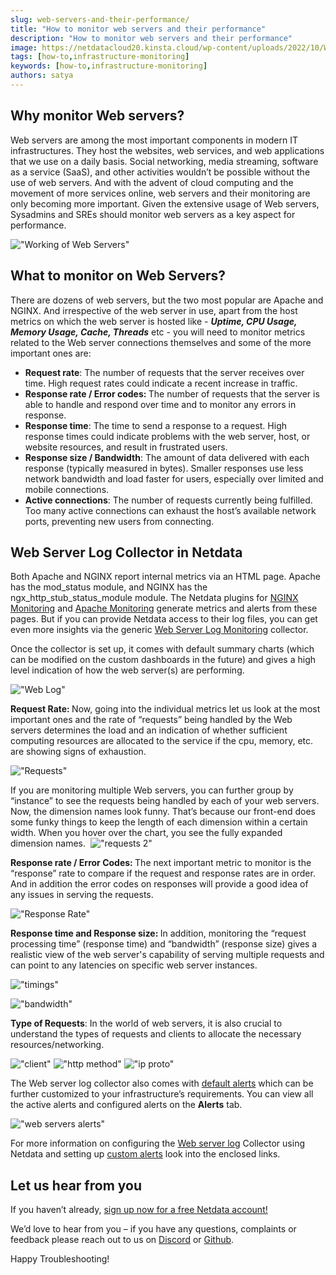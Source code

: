 ```yaml
---
slug: web-servers-and-their-performance/
title: "How to monitor web servers and their performance"
description: "How to monitor web servers and their performance"
image: https://netdatacloud20.kinsta.cloud/wp-content/uploads/2022/10/Web-Servers-2.png
tags: [how-to,infrastructure-monitoring]
keywords: [how-to,infrastructure-monitoring]
authors: satya
---
```


<!--truncate-->

## Why monitor Web servers?
Web servers are among the most important components in modern IT infrastructures. They host the websites, web services, and web applications that we use on a daily basis. Social networking, media streaming, software as a service (SaaS), and other activities wouldn’t be possible without the use of web servers. And with the advent of cloud computing and the movement of more services online, web servers and their monitoring are only becoming more important. Given the extensive usage of Web servers, Sysadmins and SREs should monitor web servers as a key aspect for performance. 

!["Working of Web Servers"](https://netdatacloud20.kinsta.cloud/wp-content/uploads/2022/10/Web-Servers-2.png)

## What to monitor on Web Servers?
There are dozens of web servers, but the two most popular are Apache and NGINX. And irrespective of the web server in use, apart from the host metrics on which the web server is hosted like - <b><i>Uptime, CPU Usage, Memory Usage, Cache, Threads</i></b> etc - you will need to monitor metrics related to the Web server connections themselves and some of the more important ones are:
<ul>
 	<li><b>Request rate</b>: The number of requests that the server receives over time. High request rates could indicate a recent increase in traffic.</li>
 	<li><b>Response rate / Error codes: </b>The number of requests that the server is able to handle and respond over time and to monitor any errors in response.</li>
 	<li><b>Response time</b>: The time to send a response to a request. High response times could indicate problems with the web server, host, or website resources, and result in frustrated users.</li>
 	<li><b>Response size / Bandwidth</b>: The amount of data delivered with each response (typically measured in bytes). Smaller responses use less network bandwidth and load faster for users, especially over limited and mobile connections.</li>
 	<li><b>Active connections</b>: The number of requests currently being fulfilled. Too many active connections can exhaust the host’s available network ports, preventing new users from connecting.</li>
</ul>

## Web Server Log Collector in Netdata

Both Apache and NGINX report internal metrics via an HTML page. Apache has the mod_status module, and NGINX has the ngx_http_stub_status_module module. The Netdata plugins for <a href="https://learn.netdata.cloud/docs/agent/collectors/go.d.plugin/modules/nginx">NGINX Monitoring</a> and <a href="https://learn.netdata.cloud/docs/agent/collectors/go.d.plugin/modules/apache">Apache Monitoring</a> generate metrics and alerts from these pages. But if you can provide Netdata access to their log files, you can get even more insights via the generic <a href="https://learn.netdata.cloud/docs/agent/collectors/go.d.plugin/modules/weblog">Web Server Log Monitoring</a> collector.

Once the collector is set up, it comes with default summary charts (which can be modified on the custom dashboards in the future) and gives a high level indication of how the web server(s) are performing.

!["Web Log"](https://netdatacloud20.kinsta.cloud/wp-content/uploads/2022/10/Web-Servers-3.png)

<b>Request Rate: </b>Now, going into the individual metrics let us look at the most important ones and the rate of “requests” being handled by the Web servers determines the load and an indication of whether sufficient computing resources are allocated to the service if the cpu, memory, etc. are showing signs of exhaustion. 

!["Requests"](https://netdatacloud20.kinsta.cloud/wp-content/uploads/2022/10/Web-Servers-4.png)

If you are monitoring multiple Web servers, you can further group by “instance” to see the requests being handled by each of your web servers. Now, the dimension names look funny. That’s because our front-end does some funky things to keep the length of each dimension within a certain width. When you hover over the chart, you see the fully expanded dimension names. 
!["requests 2"](https://netdatacloud20.kinsta.cloud/wp-content/uploads/2022/10/Web-Servers-5.png)

<b>Response rate / Error Codes: </b>The next important metric to monitor is the “response” rate to compare if the request and response rates are in order. And in addition the error codes on responses will provide a good idea of any issues in serving the requests.

!["Response Rate"](https://netdatacloud20.kinsta.cloud/wp-content/uploads/2022/10/Web-Servers-6.png)

<b>Response time and Response size: </b>In addition, monitoring the “request processing time” (response time) and “bandwidth” (response size) gives a realistic view of the web server's capability of serving multiple requests and can point to any latencies on specific web server instances.

!["timings"](https://netdatacloud20.kinsta.cloud/wp-content/uploads/2022/10/Web-Servers-7.png)

!["bandwidth"](https://netdatacloud20.kinsta.cloud/wp-content/uploads/2022/10/Web-Servers-8.png)

<b>Type of Requests</b>: In the world of web servers, it is also crucial to understand the types of requests and clients to allocate the necessary resources/networking.

!["client"](https://netdatacloud20.kinsta.cloud/wp-content/uploads/2022/10/Web-Servers-9.png)
!["http method"](https://netdatacloud20.kinsta.cloud/wp-content/uploads/2022/10/monitor-web-servers-1b.png)
!["ip proto"](https://netdatacloud20.kinsta.cloud/wp-content/uploads/2022/10/Web-Servers-10.png)

The Web server log collector also comes with <a href="https://github.com/netdata/netdata/blob/master/health/health.d/web_log.conf">default alerts</a> which can be further customized to your infrastructure’s requirements. You can view all the active alerts and configured alerts on the <strong>Alerts</strong> tab.

!["web servers alerts"](https://netdatacloud20.kinsta.cloud/wp-content/uploads/2022/10/Web-Servers-11.png)

For more information on configuring the <a href="https://learn.netdata.cloud/docs/agent/collectors/go.d.plugin/modules/weblog">Web server log</a> Collector using Netdata and setting up <a href="https://learn.netdata.cloud/docs/monitor/configure-alarms">custom alerts</a> look into the enclosed links.

## Let us hear from you

If you haven’t already, <a href="https://app.netdata.cloud/">sign up now for a free Netdata account!</a>

We’d love to hear from you – if you have any questions, complaints or feedback please reach out to us on <a href="https://discord.com/invite/mPZ6WZKKG2">Discord</a> or <a href="https://github.com/netdata/netdata/">Github</a>.

Happy Troubleshooting!